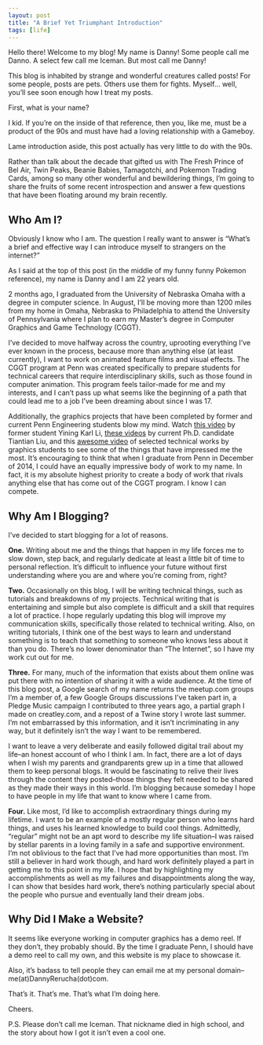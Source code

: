 ```yaml
---
layout: post
title: "A Brief Yet Triumphant Introduction"
tags: [life]
---
```


Hello there! Welcome to my blog! My name is Danny! Some people call me Danno. A select few call me Iceman. But most call me Danny!

This blog is inhabited by strange and wonderful creatures called posts! For some people, posts are pets. Others use them for fights. Myself… well, you’ll see soon enough how I treat my posts.

First, what is your name?

I kid. If you’re on the inside of that reference, then you, like me, must be a product of the 90s and must have had a loving relationship with a Gameboy.

Lame introduction aside, this post actually has very little to do with the 90s.

Rather than talk about the decade that gifted us with The Fresh Prince of Bel Air, Twin Peaks, Beanie Babies, Tamagotchi, and Pokemon Trading Cards, among so many other wonderful and bewildering things, I’m going to share the fruits of some recent introspection and answer a few questions that have been floating around my brain recently.

## Who Am I?

Obviously I know who I am. The question I really want to answer is “What’s a brief and effective way I can introduce myself to strangers on the internet?”

As I said at the top of this post (in the middle of my funny funny Pokemon reference), my name is Danny and I am 22 years old.

2 months ago, I graduated from the University of Nebraska Omaha with a degree in computer science. In August, I’ll be moving more than 1200 miles from my home in Omaha, Nebraska to Philadelphia to attend the University of Pennsylvania where I plan to earn my Master’s degree in Computer Graphics and Game Technology (CGGT).

I’ve decided to move halfway across the country, uprooting everything I’ve ever known in the process, because more than anything else (at least currently), I want to work on animated feature films and visual effects. The CGGT program at Penn was created specifically to prepare students for technical careers that require interdisciplinary skills, such as those found in computer animation. This program feels tailor-made for me and my interests, and I can’t pass up what seems like the beginning of a path that could lead me to a job I’ve been dreaming about since I was 17.

Additionally, the graphics projects that have been completed by former and current Penn Engineering students blow my mind. Watch [this video][demo-reel-1] by former student Yining Karl Li, [these videos][demo-reel-2] by current Ph.D. candidate Tiantian Liu, and this [awesome video][demo-reel-3] of selected technical works by graphics students to see some of the things that have impressed me the most. It’s encouraging to think that when I graduate from Penn in December of 2014, I could have an equally impressive body of work to my name. In fact, it is my absolute highest priority to create a body of work that rivals anything else that has come out of the CGGT program. I know I can compete.

## Why Am I Blogging?

I’ve decided to start blogging for a lot of reasons.

**One.** Writing about me and the things that happen in my life forces me to slow down, step back, and regularly dedicate at least a little bit of time to personal reflection. It’s difficult to influence your future without first understanding where you are and where you’re coming from, right?

**Two.** Occasionally on this blog, I will be writing technical things, such as tutorials and breakdowns of my projects. Technical writing that is entertaining and simple but also complete is difficult and a skill that requires a lot of practice. I hope regularly updating this blog will improve my communication skills, specifically those related to technical writing. Also, on writing tutorials, I think one of the best ways to learn and understand something is to teach that something to someone who knows less about it than you do. There’s no lower denominator than “The Internet”, so I have my work cut out for me.

**Three.** For many, much of the information that exists about them online was put there with no intention of sharing it with a wide audience. At the time of this blog post, a Google search of my name returns the meetup.com groups I’m a member of, a few Google Groups discussions I’ve taken part in, a Pledge Music campaign I contributed to three years ago, a partial graph I made on creatley.com, and a repost of a Twine story I wrote last summer. I’m not embarrassed by this information, and it isn’t incriminating in any way, but it definitely isn’t the way I want to be remembered.

I want to leave a very deliberate and easily followed digital trail about my life–an honest account of who I think I am. In fact, there are a lot of days when I wish my parents and grandparents grew up in a time that allowed them to keep personal blogs. It would be fascinating to relive their lives through the content they posted–those things they felt needed to be shared as they made their ways in this world. I’m blogging because someday I hope to have people in my life that want to know where I came from.

**Four.** Like most, I’d like to accomplish extraordinary things during my lifetime. I want to be an example of a mostly regular person who learns hard things, and uses his learned knowledge to build cool things. Admittedly, “regular” might not be an apt word to describe my life situation–I was raised by stellar parents in a loving family in a safe and supportive environment. I’m not oblivious to the fact that I’ve had more opportunities than most. I’m still a believer in hard work though, and hard work definitely played a part in getting me to this point in my life. I hope that by highlighting my accomplishments as well as my failures and disappointments along the way, I can show that besides hard work, there’s nothing particularly special about the people who pursue and eventually land their dream jobs.

## Why Did I Make a Website?

It seems like everyone working in computer graphics has a demo reel. If they don’t, they probably should. By the time I graduate Penn, I should have a demo reel to call my own, and this website is my place to showcase it.

Also, it’s badass to tell people they can email me at my personal domain–me(at)DannyRerucha(dot)com.

That’s it. That’s me. That’s what I’m doing here.

Cheers.

P.S. Please don’t call me Iceman. That nickname died in high school, and the story about how I got it isn’t even a cool one.

[demo-reel-1]: https://vimeo.com/50127144
[demo-reel-2]: https://sites.google.com/site/tiantianliugraphics/projects/physbasedanimation
[demo-reel-3]: https://docs.google.com/file/d/0B37uquIs1KrDVnVxN1BFUUxhOWc/edit?pli=1
